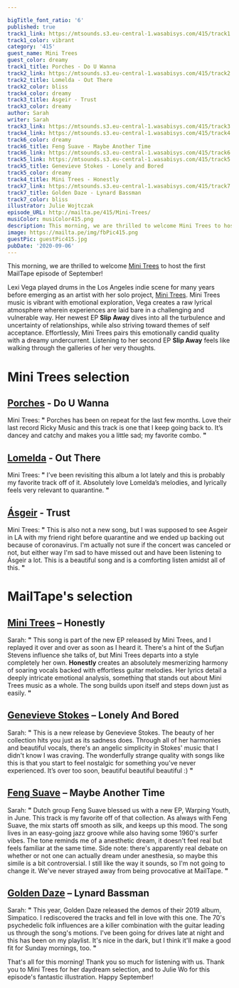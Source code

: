 ```yaml
---

bigTitle_font_ratio: '6'
published: true
track1_link: https://mtsounds.s3.eu-central-1.wasabisys.com/415/track1.mp3
track1_color: vibrant
category: '415'
guest_name: Mini Trees
guest_color: dreamy
track1_title: Porches - Do U Wanna
track2_link: https://mtsounds.s3.eu-central-1.wasabisys.com/415/track2.mp3
track2_title: Lomelda - Out There
track2_color: bliss
track4_color: dreamy
track3_title: Ásgeir - Trust
track3_color: dreamy
author: Sarah
writer: Sarah
track3_link: https://mtsounds.s3.eu-central-1.wasabisys.com/415/track3.mp3
track4_link: https://mtsounds.s3.eu-central-1.wasabisys.com/415/track4.mp3
track6_color: dreamy
track6_title: Feng Suave - Maybe Another Time
track6_link: https://mtsounds.s3.eu-central-1.wasabisys.com/415/track6.mp3
track5_link: https://mtsounds.s3.eu-central-1.wasabisys.com/415/track5.mp3
track5_title: Genevieve Stokes - Lonely and Bored
track5_color: dreamy
track4_title: Mini Trees - Honestly
track7_link: https://mtsounds.s3.eu-central-1.wasabisys.com/415/track7.mp3
track7_title: Golden Daze - Lynard Bassman
track7_color: bliss
illustrator: Julie Wojtczak
episode_URL: http://mailta.pe/415/Mini-Trees/
musiColor: musiColor415.png
description: This morning, we are thrilled to welcome Mini Trees to host the first MailTape episode of September! Lexi Vega played drums in the Los Angeles indie scene for many years before emerging as an artist with her solo project, Mini Trees. Mini Trees music is vibrant with emotional exploration, Vega creates a raw lyrical atmosphere wherein experiences are laid bare in a challenging and vulnerable way. Her newest EP, Slip Away, dives into all the turbulence and uncertainty of relationships, while also striving toward themes of self acceptance. Effortlessly, Mini Trees pairs this emotionally candid quality with a dreamy undercurrent. Listening to her second EP **Slip Away** feels like walking through the galleries of her very thoughts.
image: https://mailta.pe/img/fbPic415.png
guestPic: guestPic415.jpg
pubDate: '2020-09-06'
---
```

This morning, we are thrilled to welcome [Mini Trees](https://minitrees.bandcamp.com) to host the first MailTape episode of September! 

Lexi Vega played drums in the Los Angeles indie scene for many years before emerging as an artist with her solo project, [Mini Trees](https://minitrees.bandcamp.com). Mini Trees music is vibrant with emotional exploration, Vega creates a raw lyrical atmosphere wherein experiences are laid bare in a challenging and vulnerable way. Her newest EP **Slip Away** dives into all the turbulence and uncertainty of relationships, while also striving toward themes of self acceptance. Effortlessly, Mini Trees pairs this emotionally candid quality with a dreamy undercurrent. Listening to her second EP **Slip Away** feels like walking through the galleries of her very thoughts. 



# Mini Trees selection

## [Porches](https://porchesmusic.com/) - Do U Wanna
Mini Trees: **"** Porches has been on repeat for the last few months. Love their last record Ricky Music and this track is one that I keep going back to. It’s dancey and catchy and makes you a little sad; my favorite combo. **"** 

## [Lomelda](https://lomelda.bandcamp.com/) - Out There
Mini Trees: **"** I’ve been revisiting this album a lot lately and this is probably my favorite track off of it. Absolutely love Lomelda’s melodies, and lyrically feels very relevant to quarantine. **"**  

## [Ásgeir](https://www.asgeirmusic.com/) - Trust
Mini Trees: **"** This is also not a new song, but I was supposed to see Asgeir in LA with my friend right before quarantine and we ended up backing out because of coronavirus. I'm actually not sure if the concert was canceled or not, but either way I'm sad to have missed out and have been listening to Ásgeir a lot. This is a beautiful song and is a comforting listen amidst all of this. **"** 

# MailTape's selection

## [Mini Trees](https://minitrees.bandcamp.com/) – Honestly
Sarah: **"** This song is part of the new EP released by Mini Trees, and I replayed it over and over as soon as I heard it. There's a hint of the Sufjan Stevens influence she talks of, but Mini Trees departs into a style completely her own. **Honestly** creates an absolutely mesmerizing harmony of soaring vocals backed with effortless guitar melodies. Her lyrics detail a deeply intricate emotional analysis, something that stands out about Mini Trees music as a whole. The song builds upon itself and steps down just as easily. **"** 

## [Genevieve Stokes](https://www.facebook.com/hiigenevieve/) – Lonely And Bored
Sarah: **"** This is a new release by Genevieve Stokes. The beauty of her collection hits you just as its sadness does. Through all of her harmonies and beautiful vocals, there's an angelic simplicity in Stokes' music that I didn't know I was craving. The wonderfully strange quality with songs like this is that you start to feel nostalgic for something you’ve never experienced. It’s over too soon, beautiful beautiful beautiful :) **"** 

## [Feng Suave](https://fengsuave.bandcamp.com/) – Maybe Another Time
Sarah: **"** Dutch group Feng Suave blessed us with a new EP, Warping Youth, in June. This track is my favorite off of that collection. As always with Feng Suave, the mix starts off smooth as silk, and keeps up this mood. The song lives in an easy-going jazz groove while also having some 1960's surfer vibes. The tone reminds me of a anesthetic dream, it doesn't feel real but feels familiar at the same time. Side note: there's apparently real debate on whether or not one can actually dream under anesthesia, so maybe this simile is a bit controversial. I still like the way it sounds, so I'm not going to change it. We've never strayed away from being provocative at MailTape. **"** 

## [Golden Daze](https://goldendaze.bandcamp.com/album/simpatico) – Lynard Bassman
Sarah: **"** This year, Golden Daze released the demos of their 2019 album, Simpatico. I rediscovered the tracks and fell in love with this one. The 70's psychedelic folk influences are a killer combination with the guitar leading us through the song's motions. I've been going for drives late at night and this has been on my playlist. It's nice in the dark, but I think it'll make a good fit for Sunday mornings, too. **"** 

That's all for this morning! Thank you so much for listening with us. Thank you to Mini Trees for her daydream selection, and to Julie Wo for this episode's fantastic illustration. Happy September!
